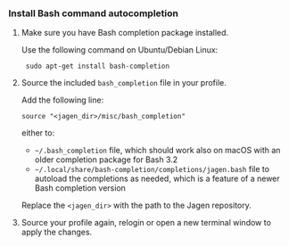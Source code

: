 ### Install Bash command autocompletion

1. Make sure you have Bash completion package installed.

   Use the following command on Ubuntu/Debian Linux:

        sudo apt-get install bash-completion

2. Source the included `bash_completion` file in your profile.

   Add the following line:

       source "<jagen_dir>/misc/bash_completion"

   either to:
      
   - `~/.bash_completion` file, which should work also on macOS with an older
     completion package for Bash 3.2
   - `~/.local/share/bash-completion/completions/jagen.bash` file to autoload
     the completions as needed, which is a feature of a newer Bash completion
     version

   Replace the `<jagen_dir>` with the path to the Jagen repository.

3. Source your profile again, relogin or open a new terminal window to apply
   the changes.
